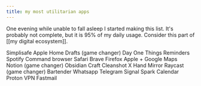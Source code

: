 ```yaml
---
title: my most utilitarian apps
---
```


One evening while unable to fall asleep I started making this list. It's probably not complete, but it is 95% of my daily usage. Consider this part of [[my digital ecosystem]].

Simplisafe
Apple Home
Drafts (game changer)
Day One
Things
Reminders
Spotify
Command browser
Safari
Brave
Firefox
Apple + Google Maps
Notion (game changer)
Obsidian
Craft
Cleanshot X
Hand Mirror
Raycast (game changer)
Bartender
Whatsapp
Telegram
Signal
Spark
Calendar
Proton VPN
Fastmail